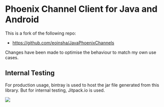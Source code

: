 
# Phoenix Channel Client for Java and Android

This is a fork of the following repo:

- https://github.com/eoinsha/JavaPhoenixChannels

Changes have been made to optimise the behaviour to match my own use cases.


## Internal Testing

For production usage, bintray is used to host the jar file generated from this library. But for internal testing, Jitpack.io is used. 

[![](https://jitpack.io/v/metalwihen/JavaPhoenixChannels.svg)](https://jitpack.io/#metalwihen/JavaPhoenixChannels)
